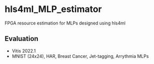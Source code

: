 # hls4ml_MLP_estimator
FPGA resource estimation for MLPs designed using hls4ml

## Evaluation
* Vitis 2022.1
* MNIST (24x24), HAR, Breast Cancer, Jet-tagging, Arrythmia MLPs
